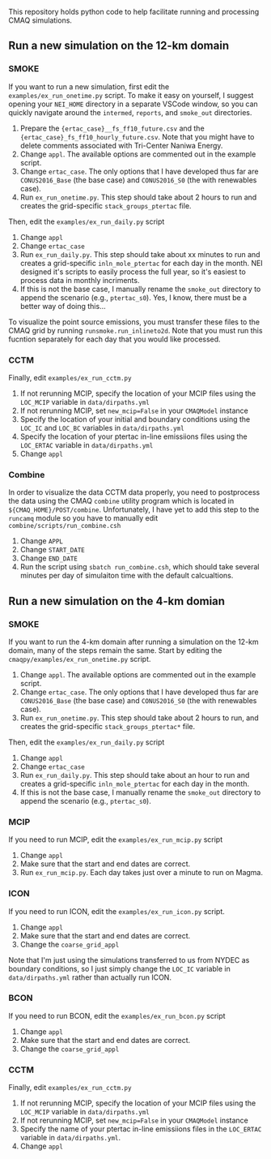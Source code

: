 This repository holds python code to help facilitate running and processing CMAQ simulations.

## Run a new simulation on the 12-km domain
### SMOKE
If you want to run a new simulation, first edit the `examples/ex_run_onetime.py` script. To make it easy on yourself, I suggest opening your `NEI_HOME` directory in a separate VSCode window, so you can quickly navigate around the `intermed`, `reports`, and `smoke_out` directories.  

1. Prepare the `{ertac_case}__fs_ff10_future.csv` and the `{ertac_case}_fs_ff10_hourly_future.csv`. Note that you might have to delete comments associated with Tri-Center Naniwa Energy.  
2. Change `appl`. The available options are commented out in the example script.    
3. Change `ertac_case`. The only options that I have developed thus far are `CONUS2016_Base` (the base case) and `CONUS2016_S0` (the with renewables case).    
4. Run `ex_run_onetime.py`. This step should take about 2 hours to run and creates the grid-specific `stack_groups_ptertac` file.     

Then, edit the `examples/ex_run_daily.py` script

1. Change `appl`  
2. Change `ertac_case`  
3. Run `ex_run_daily.py`. This step should take about xx minutes to run and creates a grid-specific `inln_mole_ptertac` for each day in the month. NEI designed it's scripts to easily process the full year, so it's easiest to process data in monthly incriments. 
4. If this is not the base case, I manually rename the `smoke_out` directory to append the scenario (e.g., `ptertac_s0`). Yes, I know, there must be a better way of doing this...  

To visualize the point source emissions, you must transfer these files to the CMAQ grid by running `runsmoke.run_inlineto2d`. Note that you must run this fucntion separately for each day that you would like processed.

### CCTM
Finally, edit `examples/ex_run_cctm.py`

1. If not rerunning MCIP, specify the location of your MCIP files using the `LOC_MCIP` variable in `data/dirpaths.yml`  
2. If not rerunning MCIP, set `new_mcip=False` in your `CMAQModel` instance  
3. Specify the location of your initial and boundary conditions using the `LOC_IC` and `LOC_BC` variables in `data/dirpaths.yml`
3. Specify the location of your ptertac in-line emissiions files using the `LOC_ERTAC` variable in `data/dirpaths.yml`   
3. Change `appl` 

### Combine
In order to visualize the data CCTM data properly, you need to postprocess the data using the CMAQ `combine` utility program which is located in `${CMAQ_HOME}/POST/combine`. Unfortunately, I have yet to add this step to the `runcamq` module so you have to manually edit `combine/scripts/run_combine.csh`
1. Change `APPL`  
2. Change `START_DATE`  
3. Change `END_DATE`  
4. Run the script using `sbatch run_combine.csh`, which should take several minutes per day of simulaiton time with the default calcualtions. 

## Run a new simulation on the 4-km domian
### SMOKE
If you want to run the 4-km domain after running a simulation on the 12-km domain, many of the steps remain the same. Start by editing the `cmaqpy/examples/ex_run_onetime.py` script.
1. Change `appl`. The available options are commented out in the example script.  
2. Change `ertac_case`. The only options that I have developed thus far are `CONUS2016_Base` (the base case) and `CONUS2016_S0` (the with renewables case).  
3. Run `ex_run_onetime.py`. This step should take about 2 hours to run, and creates the grid-specific `stack_groups_ptertac*` file.    

Then, edit the `examples/ex_run_daily.py` script

1. Change `appl`  
2. Change `ertac_case`  
3. Run `ex_run_daily.py`. This step should take about an hour to run and creates a grid-specific `inln_mole_ptertac` for each day in the month.  
4. If this is not the base case, I manually rename the `smoke_out` directory to append the scenario (e.g., `ptertac_s0`).  

### MCIP
If you need to run MCIP, edit the `examples/ex_run_mcip.py` script  

1. Change `appl`
2. Make sure that the start and end dates are correct.
3. Run `ex_run_mcip.py`. Each day takes just over a minute to run on Magma.

### ICON
If you need to run ICON, edit the `examples/ex_run_icon.py` script. 

1. Change `appl`
2. Make sure that the start and end dates are correct. 
3. Change the `coarse_grid_appl`

Note that I'm just using the simulations transferred to us from NYDEC as boundary conditions, so I just simply change the `LOC_IC` variable in `data/dirpaths.yml` rather than actually run ICON. 

### BCON
If you need to run BCON, edit the `examples/ex_run_bcon.py` script

1. Change `appl`
2. Make sure that the start and end dates are correct. 
3. Change the `coarse_grid_appl`

### CCTM
Finally, edit `examples/ex_run_cctm.py`

1. If not rerunning MCIP, specify the location of your MCIP files using the `LOC_MCIP` variable in `data/dirpaths.yml`  
2. If not rerunning MCIP, set `new_mcip=False` in your `CMAQModel` instance  
3. Specify the name of your ptertac in-line emissiions files in the `LOC_ERTAC` variable in `data/dirpaths.yml`.   
3. Change `appl`
